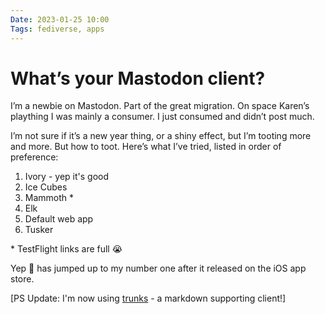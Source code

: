 ```yaml
---
Date: 2023-01-25 10:00
Tags: fediverse, apps
---
```


# What’s your Mastodon client?

I’m a newbie on Mastodon. Part of the great migration. On space Karen’s plaything I was mainly a consumer. I just consumed and didn’t post much. 

I’m not sure if it’s a new year thing, or a shiny effect, but I’m tooting more and more. But how to toot. Here’s what I’ve tried, listed in order of preference:

1. Ivory - yep it's good[<i class="fa-solid fa-fw fa-circle-right"></i>](https://apps.apple.com/us/app/ivory-for-mastodon-by-tapbots/id6444602274)
1. Ice Cubes [<i class="fa-solid fa-fw fa-circle-right"></i>](https://apps.apple.com/gb/app/ice-cubes-for-mastodon/id6444915884)
1. Mammoth [<i class="fa-solid fa-fw fa-circle-right"></i>](https://testflight.apple.com/join/66c1wW8y)*
1. Elk [<i class="fa-solid fa-fw fa-circle-right"></i>](https://elk.zone) 
1. Default web app [<i class="fa-solid fa-fw fa-circle-right"></i>](https://social.lol/@phils)
1. Tusker [<i class="fa-solid fa-fw fa-circle-right"></i>](https://apps.apple.com/gb/app/tusker/id1498334597)

\* TestFlight links are full 😭

Yep 🐘 has jumped up to my number one after it released on the iOS app store.

[PS Update: I'm now using [trunks](https://trunks.social/features) - a markdown supporting client!]
